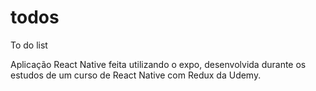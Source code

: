 # todos
To do list

Aplicação React Native feita utilizando o expo, desenvolvida durante os estudos de um curso de React Native com Redux da Udemy.
